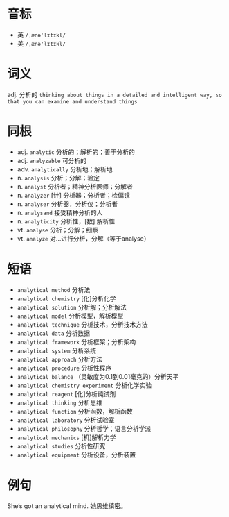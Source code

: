 # 音标

- 英 `/ˌænəˈlɪtɪkl/`
- 美 `/,ænə'lɪtɪkl/`

# 词义

adj. 分析的
`thinking about things in a detailed and intelligent way, so that you can examine and understand things`

# 同根

- adj. `analytic` 分析的；解析的；善于分析的
- adj. `analyzable` 可分析的
- adv. `analytically` 分析地；解析地
- n. `analysis` 分析；分解；验定
- n. `analyst` 分析者；精神分析医师；分解者
- n. `analyzer` [计] 分析器；分析者；检偏镜
- n. `analyser` 分析器，分析仪；分析者
- n. `analysand` 接受精神分析的人
- n. `analyticity` 分析性，[数] 解析性
- vt. `analyse` 分析；分解；细察
- vt. `analyze` 对…进行分析，分解（等于analyse）

# 短语

- `analytical method` 分析法
- `analytical chemistry` [化]分析化学
- `analytical solution` 分析解；分析解法
- `analytical model` 分析模型，解析模型
- `analytical technique` 分析技术，分析技术方法
- `analytical data` 分析数据
- `analytical framework` 分析框架；分析架构
- `analytical system` 分析系统
- `analytical approach` 分析方法
- `analytical procedure` 分析性程序
- `analytical balance` （灵敏度为0.1到0.01毫克的）分析天平
- `analytical chemistry experiment` 分析化学实验
- `analytical reagent` [化]分析纯试剂
- `analytical thinking` 分析思维
- `analytical function` 分析函数，解析函数
- `analytical laboratory` 分析试验室
- `analytical philosophy` 分析哲学；语言分析学派
- `analytical mechanics` [机]解析力学
- `analytical studies` 分析性研究
- `analytical equipment` 分析设备，分析装置

# 例句

She’s got an analytical mind.
她思维缜密。


